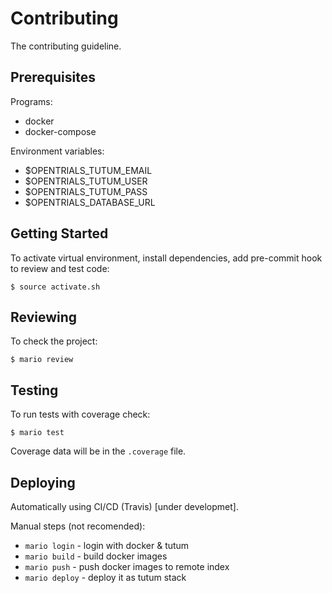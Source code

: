 # Contributing

The contributing guideline.

## Prerequisites

Programs:
- docker
- docker-compose

Environment variables:
- $OPENTRIALS_TUTUM_EMAIL
- $OPENTRIALS_TUTUM_USER
- $OPENTRIALS_TUTUM_PASS
- $OPENTRIALS_DATABASE_URL

## Getting Started

To activate virtual environment, install
dependencies, add pre-commit hook to review and test code:

```
$ source activate.sh
```

## Reviewing

To check the project:

```
$ mario review
```

## Testing

To run tests with coverage check:

```
$ mario test
```

Coverage data will be in the `.coverage` file.

## Deploying

Automatically using CI/CD (Travis) [under developmet].

Manual steps (not recomended):
- `mario login` - login with docker & tutum
- `mario build` - build docker images
- `mario push` - push docker images to remote index
- `mario deploy` - deploy it as tutum stack

